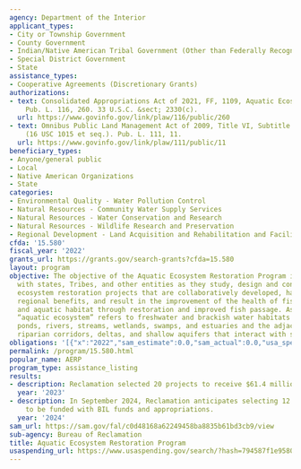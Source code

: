 ```yaml
---
agency: Department of the Interior
applicant_types:
- City or Township Government
- County Government
- Indian/Native American Tribal Government (Other than Federally Recognized)
- Special District Government
- State
assistance_types:
- Cooperative Agreements (Discretionary Grants)
authorizations:
- text: Consolidated Appropriations Act of 2021, FF, 1109, Aquatic Ecosystem Restoration.
    Pub. L. 116, 260. 33 U.S.C. &sect; 2330(c).
  url: https://www.govinfo.gov/link/plaw/116/public/260
- text: Omnibus Public Land Management Act of 2009, Title VI, Subtitle A, 6001-6003
    (16 USC 1015 et seq.). Pub. L. 111, 11.
  url: https://www.govinfo.gov/link/plaw/111/public/11
beneficiary_types:
- Anyone/general public
- Local
- Native American Organizations
- State
categories:
- Environmental Quality - Water Pollution Control
- Natural Resources - Community Water Supply Services
- Natural Resources - Water Conservation and Research
- Natural Resources - Wildlife Research and Preservation
- Regional Development - Land Acquisition and Rehabilitation and Facilities Construction
cfda: '15.580'
fiscal_year: '2022'
grants_url: https://grants.gov/search-grants?cfda=15.580
layout: program
objective: The objective of the Aquatic Ecosystem Restoration Program is to work cooperatively
  with states, Tribes, and other entities as they study, design and construct aquatic
  ecosystem restoration projects that are collaboratively developed, have widespread
  regional benefits, and result in the improvement of the health of fisheries, wildlife,
  and aquatic habitat through restoration and improved fish passage. As used here,
  “aquatic ecosystem” refers to freshwater and brackish water habitats such as lakes,
  ponds, rivers, streams, wetlands, swamps, and estuaries and the adjacent floodplains,
  riparian corridors, deltas, and shallow aquifers that interact with surface water.
obligations: '[{"x":"2022","sam_estimate":0.0,"sam_actual":0.0,"usa_spending_actual":0.0},{"x":"2023","sam_estimate":45000000.0,"sam_actual":0.0,"usa_spending_actual":0.0},{"x":"2024","sam_estimate":72000000.0,"sam_actual":0.0,"usa_spending_actual":34436475.0}]'
permalink: /program/15.580.html
popular_name: AERP
program_type: assistance_listing
results:
- description: Reclamation selected 20 projects to receive $61.4 million in BIL funding.
  year: '2023'
- description: In September 2024, Reclamation anticipates selecting 12 – 20 projects
    to be funded with BIL funds and appropriations.
  year: '2024'
sam_url: https://sam.gov/fal/c0d48168a62249458ba8835b61bd3cb9/view
sub-agency: Bureau of Reclamation
title: Aquatic Ecosystem Restoration Program
usaspending_url: https://www.usaspending.gov/search/?hash=794587f1e9580231fdaea89fa1ec9c00
---
```

